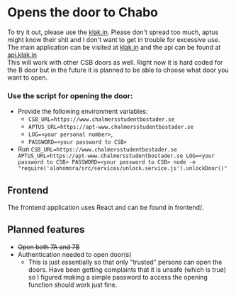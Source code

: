 # Opens the door to Chabo

To try it out, please use the [klak.in](https://klak.in). Please don't spread too much, aptus might know their shit and I don't want to get in trouble for excessive use.
<br>
The main application can be visited at [klak.in](https://klak.in) and the api can be found at [api.klak.in](https://api.klak.in)
<br>
This will work with other CSB doors as well. Right now it is hard coded for the B door but in the future it is planned to be able to choose what door you want to open.
<br>

### Use the script for opening the door:

- Provide the following environment variables: 
  - `CSB_URL=https://www.chalmersstudentbostader.se`
  - `APTUS_URL=https://apt-www.chalmersstudentbostader.se`
  - `LOG=<your personal number>`, 
  - `PASSWORD=<your password to CSB>`
- Run `CSB_URL=https://www.chalmersstudentbostader.se APTUS_URL=https://apt-www.chalmersstudentbostader.se LOG=<your password to CSB> PASSWORD=<your password to CSB> node -e "require('alohomora/src/services/unlock.service.js').unlockDoor()"`

## Frontend

The frontend application uses React and can be found in frontend/.

## Planned features
- ~~Open both 7A and 7B~~
- Authentication needed to open door(s)
  - This is just essentially so that only "trusted" persons can open the doors. Have been getting complaints that it is unsafe (which is true) so I figured making a simple password to access the opening function should work just fine.
